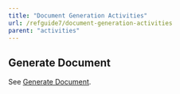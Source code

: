 ```yaml
---
title: "Document Generation Activities"
url: /refguide7/document-generation-activities
parent: "activities"
---
```


## Generate Document

See [Generate Document](generate-document).
